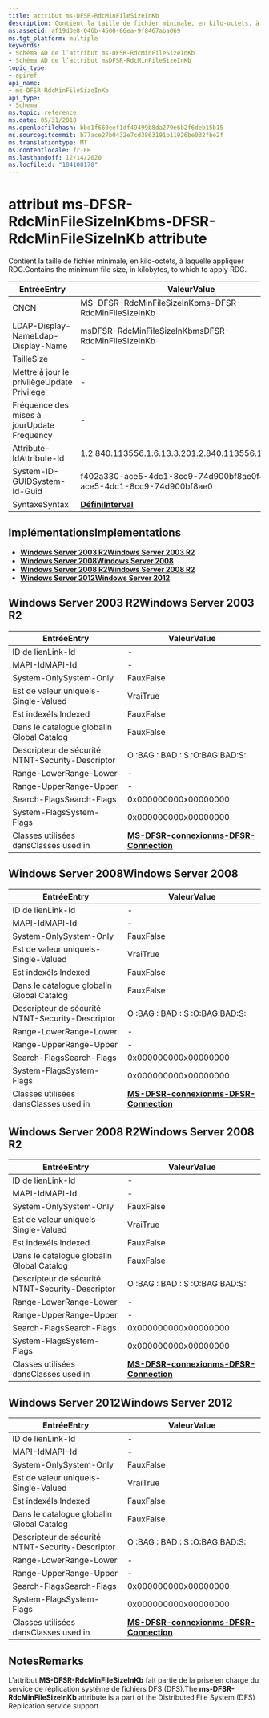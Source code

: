 ```yaml
---
title: attribut ms-DFSR-RdcMinFileSizeInKb
description: Contient la taille de fichier minimale, en kilo-octets, à laquelle appliquer RDC.
ms.assetid: af19d3e8-046b-4500-86ea-9f8467aba069
ms.tgt_platform: multiple
keywords:
- Schéma AD de l’attribut ms-DFSR-RdcMinFileSizeInKb
- Schéma AD de l’attribut msDFSR-RdcMinFileSizeInKb
topic_type:
- apiref
api_name:
- ms-DFSR-RdcMinFileSizeInKb
api_type:
- Schema
ms.topic: reference
ms.date: 05/31/2018
ms.openlocfilehash: bbd1f660eef1df49499b8da279e6b2f6deb15b15
ms.sourcegitcommit: b77ace27b0432e7cd3863191b11926be032fbe2f
ms.translationtype: MT
ms.contentlocale: fr-FR
ms.lasthandoff: 12/14/2020
ms.locfileid: "104108170"
---
```

# <a name="ms-dfsr-rdcminfilesizeinkb-attribute"></a><span data-ttu-id="28a02-105">attribut ms-DFSR-RdcMinFileSizeInKb</span><span class="sxs-lookup"><span data-stu-id="28a02-105">ms-DFSR-RdcMinFileSizeInKb attribute</span></span>

<span data-ttu-id="28a02-106">Contient la taille de fichier minimale, en kilo-octets, à laquelle appliquer RDC.</span><span class="sxs-lookup"><span data-stu-id="28a02-106">Contains the minimum file size, in kilobytes, to which to apply RDC.</span></span>



| <span data-ttu-id="28a02-107">Entrée</span><span class="sxs-lookup"><span data-stu-id="28a02-107">Entry</span></span> | <span data-ttu-id="28a02-108">Valeur</span><span class="sxs-lookup"><span data-stu-id="28a02-108">Value</span></span> |
|-------------------|--------------------------------------|
| <span data-ttu-id="28a02-109">CN</span><span class="sxs-lookup"><span data-stu-id="28a02-109">CN</span></span>                | <span data-ttu-id="28a02-110">MS-DFSR-RdcMinFileSizeInKb</span><span class="sxs-lookup"><span data-stu-id="28a02-110">ms-DFSR-RdcMinFileSizeInKb</span></span>           |
| <span data-ttu-id="28a02-111">LDAP-Display-Name</span><span class="sxs-lookup"><span data-stu-id="28a02-111">Ldap-Display-Name</span></span> | <span data-ttu-id="28a02-112">msDFSR-RdcMinFileSizeInKb</span><span class="sxs-lookup"><span data-stu-id="28a02-112">msDFSR-RdcMinFileSizeInKb</span></span>            |
| <span data-ttu-id="28a02-113">Taille</span><span class="sxs-lookup"><span data-stu-id="28a02-113">Size</span></span>              | \-                                   |
| <span data-ttu-id="28a02-114">Mettre à jour le privilège</span><span class="sxs-lookup"><span data-stu-id="28a02-114">Update Privilege</span></span>  | \-                                   |
| <span data-ttu-id="28a02-115">Fréquence des mises à jour</span><span class="sxs-lookup"><span data-stu-id="28a02-115">Update Frequency</span></span>  | \-                                   |
| <span data-ttu-id="28a02-116">Attribute-Id</span><span class="sxs-lookup"><span data-stu-id="28a02-116">Attribute-Id</span></span>      | <span data-ttu-id="28a02-117">1.2.840.113556.1.6.13.3.20</span><span class="sxs-lookup"><span data-stu-id="28a02-117">1.2.840.113556.1.6.13.3.20</span></span>           |
| <span data-ttu-id="28a02-118">System-ID-GUID</span><span class="sxs-lookup"><span data-stu-id="28a02-118">System-Id-Guid</span></span>    | <span data-ttu-id="28a02-119">f402a330-ace5-4dc1-8cc9-74d900bf8ae0</span><span class="sxs-lookup"><span data-stu-id="28a02-119">f402a330-ace5-4dc1-8cc9-74d900bf8ae0</span></span> |
| <span data-ttu-id="28a02-120">Syntaxe</span><span class="sxs-lookup"><span data-stu-id="28a02-120">Syntax</span></span>            | [<span data-ttu-id="28a02-121">**Défini**</span><span class="sxs-lookup"><span data-stu-id="28a02-121">**Interval**</span></span>](s-interval.md)       |



## <a name="implementations"></a><span data-ttu-id="28a02-122">Implémentations</span><span class="sxs-lookup"><span data-stu-id="28a02-122">Implementations</span></span>

-   [<span data-ttu-id="28a02-123">**Windows Server 2003 R2**</span><span class="sxs-lookup"><span data-stu-id="28a02-123">**Windows Server 2003 R2**</span></span>](#windows-server-2003-r2)
-   [<span data-ttu-id="28a02-124">**Windows Server 2008**</span><span class="sxs-lookup"><span data-stu-id="28a02-124">**Windows Server 2008**</span></span>](#windows-server-2008)
-   [<span data-ttu-id="28a02-125">**Windows Server 2008 R2**</span><span class="sxs-lookup"><span data-stu-id="28a02-125">**Windows Server 2008 R2**</span></span>](#windows-server-2008-r2)
-   [<span data-ttu-id="28a02-126">**Windows Server 2012**</span><span class="sxs-lookup"><span data-stu-id="28a02-126">**Windows Server 2012**</span></span>](#windows-server-2012)

## <a name="windows-server-2003-r2"></a><span data-ttu-id="28a02-127">Windows Server 2003 R2</span><span class="sxs-lookup"><span data-stu-id="28a02-127">Windows Server 2003 R2</span></span>



| <span data-ttu-id="28a02-128">Entrée</span><span class="sxs-lookup"><span data-stu-id="28a02-128">Entry</span></span> | <span data-ttu-id="28a02-129">Valeur</span><span class="sxs-lookup"><span data-stu-id="28a02-129">Value</span></span> |
|------------------------|--------------------------------------------------------------|
| <span data-ttu-id="28a02-130">ID de lien</span><span class="sxs-lookup"><span data-stu-id="28a02-130">Link-Id</span></span>                | \-                                                           |
| <span data-ttu-id="28a02-131">MAPI-Id</span><span class="sxs-lookup"><span data-stu-id="28a02-131">MAPI-Id</span></span>                | \-                                                           |
| <span data-ttu-id="28a02-132">System-Only</span><span class="sxs-lookup"><span data-stu-id="28a02-132">System-Only</span></span>            | <span data-ttu-id="28a02-133">Faux</span><span class="sxs-lookup"><span data-stu-id="28a02-133">False</span></span>                                                        |
| <span data-ttu-id="28a02-134">Est de valeur unique</span><span class="sxs-lookup"><span data-stu-id="28a02-134">Is-Single-Valued</span></span>       | <span data-ttu-id="28a02-135">Vrai</span><span class="sxs-lookup"><span data-stu-id="28a02-135">True</span></span>                                                         |
| <span data-ttu-id="28a02-136">Est indexé</span><span class="sxs-lookup"><span data-stu-id="28a02-136">Is Indexed</span></span>             | <span data-ttu-id="28a02-137">Faux</span><span class="sxs-lookup"><span data-stu-id="28a02-137">False</span></span>                                                        |
| <span data-ttu-id="28a02-138">Dans le catalogue global</span><span class="sxs-lookup"><span data-stu-id="28a02-138">In Global Catalog</span></span>      | <span data-ttu-id="28a02-139">Faux</span><span class="sxs-lookup"><span data-stu-id="28a02-139">False</span></span>                                                        |
| <span data-ttu-id="28a02-140">Descripteur de sécurité NT</span><span class="sxs-lookup"><span data-stu-id="28a02-140">NT-Security-Descriptor</span></span> | <span data-ttu-id="28a02-141">O :BAG : BAD : S :</span><span class="sxs-lookup"><span data-stu-id="28a02-141">O:BAG:BAD:S:</span></span>                                                 |
| <span data-ttu-id="28a02-142">Range-Lower</span><span class="sxs-lookup"><span data-stu-id="28a02-142">Range-Lower</span></span>            | \-                                                           |
| <span data-ttu-id="28a02-143">Range-Upper</span><span class="sxs-lookup"><span data-stu-id="28a02-143">Range-Upper</span></span>            | \-                                                           |
| <span data-ttu-id="28a02-144">Search-Flags</span><span class="sxs-lookup"><span data-stu-id="28a02-144">Search-Flags</span></span>           | <span data-ttu-id="28a02-145">0x00000000</span><span class="sxs-lookup"><span data-stu-id="28a02-145">0x00000000</span></span>                                                   |
| <span data-ttu-id="28a02-146">System-Flags</span><span class="sxs-lookup"><span data-stu-id="28a02-146">System-Flags</span></span>           | <span data-ttu-id="28a02-147">0x00000000</span><span class="sxs-lookup"><span data-stu-id="28a02-147">0x00000000</span></span>                                                   |
| <span data-ttu-id="28a02-148">Classes utilisées dans</span><span class="sxs-lookup"><span data-stu-id="28a02-148">Classes used in</span></span>        | [<span data-ttu-id="28a02-149">**MS-DFSR-connexion**</span><span class="sxs-lookup"><span data-stu-id="28a02-149">**ms-DFSR-Connection**</span></span>](c-msdfsr-connection.md)<br/> |



## <a name="windows-server-2008"></a><span data-ttu-id="28a02-150">Windows Server 2008</span><span class="sxs-lookup"><span data-stu-id="28a02-150">Windows Server 2008</span></span>



| <span data-ttu-id="28a02-151">Entrée</span><span class="sxs-lookup"><span data-stu-id="28a02-151">Entry</span></span> | <span data-ttu-id="28a02-152">Valeur</span><span class="sxs-lookup"><span data-stu-id="28a02-152">Value</span></span> |
|------------------------|--------------------------------------------------------------|
| <span data-ttu-id="28a02-153">ID de lien</span><span class="sxs-lookup"><span data-stu-id="28a02-153">Link-Id</span></span>                | \-                                                           |
| <span data-ttu-id="28a02-154">MAPI-Id</span><span class="sxs-lookup"><span data-stu-id="28a02-154">MAPI-Id</span></span>                | \-                                                           |
| <span data-ttu-id="28a02-155">System-Only</span><span class="sxs-lookup"><span data-stu-id="28a02-155">System-Only</span></span>            | <span data-ttu-id="28a02-156">Faux</span><span class="sxs-lookup"><span data-stu-id="28a02-156">False</span></span>                                                        |
| <span data-ttu-id="28a02-157">Est de valeur unique</span><span class="sxs-lookup"><span data-stu-id="28a02-157">Is-Single-Valued</span></span>       | <span data-ttu-id="28a02-158">Vrai</span><span class="sxs-lookup"><span data-stu-id="28a02-158">True</span></span>                                                         |
| <span data-ttu-id="28a02-159">Est indexé</span><span class="sxs-lookup"><span data-stu-id="28a02-159">Is Indexed</span></span>             | <span data-ttu-id="28a02-160">Faux</span><span class="sxs-lookup"><span data-stu-id="28a02-160">False</span></span>                                                        |
| <span data-ttu-id="28a02-161">Dans le catalogue global</span><span class="sxs-lookup"><span data-stu-id="28a02-161">In Global Catalog</span></span>      | <span data-ttu-id="28a02-162">Faux</span><span class="sxs-lookup"><span data-stu-id="28a02-162">False</span></span>                                                        |
| <span data-ttu-id="28a02-163">Descripteur de sécurité NT</span><span class="sxs-lookup"><span data-stu-id="28a02-163">NT-Security-Descriptor</span></span> | <span data-ttu-id="28a02-164">O :BAG : BAD : S :</span><span class="sxs-lookup"><span data-stu-id="28a02-164">O:BAG:BAD:S:</span></span>                                                 |
| <span data-ttu-id="28a02-165">Range-Lower</span><span class="sxs-lookup"><span data-stu-id="28a02-165">Range-Lower</span></span>            | \-                                                           |
| <span data-ttu-id="28a02-166">Range-Upper</span><span class="sxs-lookup"><span data-stu-id="28a02-166">Range-Upper</span></span>            | \-                                                           |
| <span data-ttu-id="28a02-167">Search-Flags</span><span class="sxs-lookup"><span data-stu-id="28a02-167">Search-Flags</span></span>           | <span data-ttu-id="28a02-168">0x00000000</span><span class="sxs-lookup"><span data-stu-id="28a02-168">0x00000000</span></span>                                                   |
| <span data-ttu-id="28a02-169">System-Flags</span><span class="sxs-lookup"><span data-stu-id="28a02-169">System-Flags</span></span>           | <span data-ttu-id="28a02-170">0x00000000</span><span class="sxs-lookup"><span data-stu-id="28a02-170">0x00000000</span></span>                                                   |
| <span data-ttu-id="28a02-171">Classes utilisées dans</span><span class="sxs-lookup"><span data-stu-id="28a02-171">Classes used in</span></span>        | [<span data-ttu-id="28a02-172">**MS-DFSR-connexion**</span><span class="sxs-lookup"><span data-stu-id="28a02-172">**ms-DFSR-Connection**</span></span>](c-msdfsr-connection.md)<br/> |



## <a name="windows-server-2008-r2"></a><span data-ttu-id="28a02-173">Windows Server 2008 R2</span><span class="sxs-lookup"><span data-stu-id="28a02-173">Windows Server 2008 R2</span></span>



| <span data-ttu-id="28a02-174">Entrée</span><span class="sxs-lookup"><span data-stu-id="28a02-174">Entry</span></span> | <span data-ttu-id="28a02-175">Valeur</span><span class="sxs-lookup"><span data-stu-id="28a02-175">Value</span></span> |
|------------------------|--------------------------------------------------------------|
| <span data-ttu-id="28a02-176">ID de lien</span><span class="sxs-lookup"><span data-stu-id="28a02-176">Link-Id</span></span>                | \-                                                           |
| <span data-ttu-id="28a02-177">MAPI-Id</span><span class="sxs-lookup"><span data-stu-id="28a02-177">MAPI-Id</span></span>                | \-                                                           |
| <span data-ttu-id="28a02-178">System-Only</span><span class="sxs-lookup"><span data-stu-id="28a02-178">System-Only</span></span>            | <span data-ttu-id="28a02-179">Faux</span><span class="sxs-lookup"><span data-stu-id="28a02-179">False</span></span>                                                        |
| <span data-ttu-id="28a02-180">Est de valeur unique</span><span class="sxs-lookup"><span data-stu-id="28a02-180">Is-Single-Valued</span></span>       | <span data-ttu-id="28a02-181">Vrai</span><span class="sxs-lookup"><span data-stu-id="28a02-181">True</span></span>                                                         |
| <span data-ttu-id="28a02-182">Est indexé</span><span class="sxs-lookup"><span data-stu-id="28a02-182">Is Indexed</span></span>             | <span data-ttu-id="28a02-183">Faux</span><span class="sxs-lookup"><span data-stu-id="28a02-183">False</span></span>                                                        |
| <span data-ttu-id="28a02-184">Dans le catalogue global</span><span class="sxs-lookup"><span data-stu-id="28a02-184">In Global Catalog</span></span>      | <span data-ttu-id="28a02-185">Faux</span><span class="sxs-lookup"><span data-stu-id="28a02-185">False</span></span>                                                        |
| <span data-ttu-id="28a02-186">Descripteur de sécurité NT</span><span class="sxs-lookup"><span data-stu-id="28a02-186">NT-Security-Descriptor</span></span> | <span data-ttu-id="28a02-187">O :BAG : BAD : S :</span><span class="sxs-lookup"><span data-stu-id="28a02-187">O:BAG:BAD:S:</span></span>                                                 |
| <span data-ttu-id="28a02-188">Range-Lower</span><span class="sxs-lookup"><span data-stu-id="28a02-188">Range-Lower</span></span>            | \-                                                           |
| <span data-ttu-id="28a02-189">Range-Upper</span><span class="sxs-lookup"><span data-stu-id="28a02-189">Range-Upper</span></span>            | \-                                                           |
| <span data-ttu-id="28a02-190">Search-Flags</span><span class="sxs-lookup"><span data-stu-id="28a02-190">Search-Flags</span></span>           | <span data-ttu-id="28a02-191">0x00000000</span><span class="sxs-lookup"><span data-stu-id="28a02-191">0x00000000</span></span>                                                   |
| <span data-ttu-id="28a02-192">System-Flags</span><span class="sxs-lookup"><span data-stu-id="28a02-192">System-Flags</span></span>           | <span data-ttu-id="28a02-193">0x00000000</span><span class="sxs-lookup"><span data-stu-id="28a02-193">0x00000000</span></span>                                                   |
| <span data-ttu-id="28a02-194">Classes utilisées dans</span><span class="sxs-lookup"><span data-stu-id="28a02-194">Classes used in</span></span>        | [<span data-ttu-id="28a02-195">**MS-DFSR-connexion**</span><span class="sxs-lookup"><span data-stu-id="28a02-195">**ms-DFSR-Connection**</span></span>](c-msdfsr-connection.md)<br/> |



## <a name="windows-server-2012"></a><span data-ttu-id="28a02-196">Windows Server 2012</span><span class="sxs-lookup"><span data-stu-id="28a02-196">Windows Server 2012</span></span>



| <span data-ttu-id="28a02-197">Entrée</span><span class="sxs-lookup"><span data-stu-id="28a02-197">Entry</span></span> | <span data-ttu-id="28a02-198">Valeur</span><span class="sxs-lookup"><span data-stu-id="28a02-198">Value</span></span> |
|------------------------|--------------------------------------------------------------|
| <span data-ttu-id="28a02-199">ID de lien</span><span class="sxs-lookup"><span data-stu-id="28a02-199">Link-Id</span></span>                | \-                                                           |
| <span data-ttu-id="28a02-200">MAPI-Id</span><span class="sxs-lookup"><span data-stu-id="28a02-200">MAPI-Id</span></span>                | \-                                                           |
| <span data-ttu-id="28a02-201">System-Only</span><span class="sxs-lookup"><span data-stu-id="28a02-201">System-Only</span></span>            | <span data-ttu-id="28a02-202">Faux</span><span class="sxs-lookup"><span data-stu-id="28a02-202">False</span></span>                                                        |
| <span data-ttu-id="28a02-203">Est de valeur unique</span><span class="sxs-lookup"><span data-stu-id="28a02-203">Is-Single-Valued</span></span>       | <span data-ttu-id="28a02-204">Vrai</span><span class="sxs-lookup"><span data-stu-id="28a02-204">True</span></span>                                                         |
| <span data-ttu-id="28a02-205">Est indexé</span><span class="sxs-lookup"><span data-stu-id="28a02-205">Is Indexed</span></span>             | <span data-ttu-id="28a02-206">Faux</span><span class="sxs-lookup"><span data-stu-id="28a02-206">False</span></span>                                                        |
| <span data-ttu-id="28a02-207">Dans le catalogue global</span><span class="sxs-lookup"><span data-stu-id="28a02-207">In Global Catalog</span></span>      | <span data-ttu-id="28a02-208">Faux</span><span class="sxs-lookup"><span data-stu-id="28a02-208">False</span></span>                                                        |
| <span data-ttu-id="28a02-209">Descripteur de sécurité NT</span><span class="sxs-lookup"><span data-stu-id="28a02-209">NT-Security-Descriptor</span></span> | <span data-ttu-id="28a02-210">O :BAG : BAD : S :</span><span class="sxs-lookup"><span data-stu-id="28a02-210">O:BAG:BAD:S:</span></span>                                                 |
| <span data-ttu-id="28a02-211">Range-Lower</span><span class="sxs-lookup"><span data-stu-id="28a02-211">Range-Lower</span></span>            | \-                                                           |
| <span data-ttu-id="28a02-212">Range-Upper</span><span class="sxs-lookup"><span data-stu-id="28a02-212">Range-Upper</span></span>            | \-                                                           |
| <span data-ttu-id="28a02-213">Search-Flags</span><span class="sxs-lookup"><span data-stu-id="28a02-213">Search-Flags</span></span>           | <span data-ttu-id="28a02-214">0x00000000</span><span class="sxs-lookup"><span data-stu-id="28a02-214">0x00000000</span></span>                                                   |
| <span data-ttu-id="28a02-215">System-Flags</span><span class="sxs-lookup"><span data-stu-id="28a02-215">System-Flags</span></span>           | <span data-ttu-id="28a02-216">0x00000000</span><span class="sxs-lookup"><span data-stu-id="28a02-216">0x00000000</span></span>                                                   |
| <span data-ttu-id="28a02-217">Classes utilisées dans</span><span class="sxs-lookup"><span data-stu-id="28a02-217">Classes used in</span></span>        | [<span data-ttu-id="28a02-218">**MS-DFSR-connexion**</span><span class="sxs-lookup"><span data-stu-id="28a02-218">**ms-DFSR-Connection**</span></span>](c-msdfsr-connection.md)<br/> |



## <a name="remarks"></a><span data-ttu-id="28a02-219">Notes</span><span class="sxs-lookup"><span data-stu-id="28a02-219">Remarks</span></span>

<span data-ttu-id="28a02-220">L’attribut **MS-DFSR-RdcMinFileSizeInKb** fait partie de la prise en charge du service de réplication système de fichiers DFS (DFS).</span><span class="sxs-lookup"><span data-stu-id="28a02-220">The **ms-DFSR-RdcMinFileSizeInKb** attribute is a part of the Distributed File System (DFS) Replication service support.</span></span>

 

 





